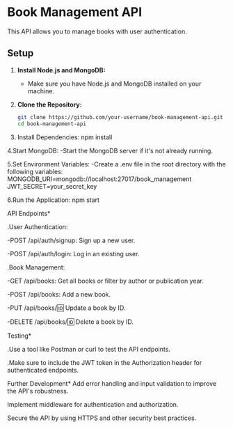 # Book Management API

This API allows you to manage books with user authentication.

## Setup

1. **Install Node.js and MongoDB:**
   - Make sure you have Node.js and MongoDB installed on your machine.

2. **Clone the Repository:**
   ```bash
   git clone https://github.com/your-username/book-management-api.git
   cd book-management-api
 3. Install Dependencies:
     npm install
    
 4.Start MongoDB:
   -Start the MongoDB server if it's not already running.
   
 5.Set Environment Variables:
   -Create a .env file in the root directory with the following variables:
    MONGODB_URI=mongodb://localhost:27017/book_management
    JWT_SECRET=your_secret_key
    
 6.Run the Application:
    npm start
    
API Endpoints*

.User Authentication:

-POST /api/auth/signup: Sign up a new user.

-POST /api/auth/login: Log in an existing user.

.Book Management:

-GET /api/books: Get all books or filter by author or publication year.

-POST /api/books: Add a new book.

-PUT /api/books/:id: Update a book by ID.

-DELETE /api/books/:id: Delete a book by ID.

Testing*

.Use a tool like Postman or curl to test the API endpoints.

.Make sure to include the JWT token in the Authorization header for authenticated endpoints.

Further Development*
Add error handling and input validation to improve the API's robustness.

Implement middleware for authentication and authorization.

Secure the API by using HTTPS and other security best practices.
